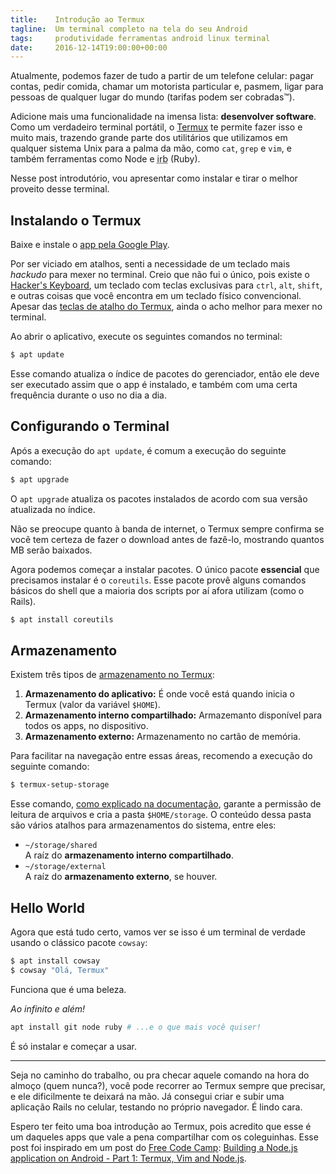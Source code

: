 ```yaml
---
title:    Introdução ao Termux
tagline:  Um terminal completo na tela do seu Android
tags:     produtividade ferramentas android linux terminal
date:     2016-12-14T19:00:00+00:00
---
```


<style>
  .asciicast {
    text-align: center;
  }

  .asciicast iframe {
    max-width: 100%;
  }
</style>

<script type="text/javascript" src="https://asciinema.org/a/5y8vieg02u61epwjsi6gckevu.js" async
        id="asciicast-5y8vieg02u61epwjsi6gckevu"
        data-autoplay="1"
        data-loop="1"
        data-speed="4"></script>

Atualmente, podemos fazer de tudo a partir de um telefone celular: pagar contas, pedir comida,
chamar um motorista particular e, pasmem, ligar para pessoas de qualquer lugar do mundo
(tarifas podem ser cobradas™).

Adicione mais uma funcionalidade na imensa lista: **desenvolver software**.
Como um verdadeiro terminal portátil, o [Termux](https://termux.com/) te permite fazer isso e muito mais,
trazendo grande parte dos utilitários que utilizamos em qualquer sistema Unix para a palma da mão,
como `cat`, `grep` e `vim`, e também ferramentas como Node e <abbr title="Interactive Ruby">irb</abbr> (Ruby).

Nesse post introdutório, vou apresentar como instalar e tirar o melhor proveito desse terminal.

## Instalando o Termux
Baixe e instale o [app pela Google Play](https://play.google.com/store/apps/details?id=com.termux).

Por ser viciado em atalhos, senti a necessidade de um teclado mais *hackudo* para mexer no terminal.
Creio que não fui o único, pois existe o [Hacker's Keyboard](https://play.google.com/store/apps/details?id=org.pocketworkstation.pckeyboard),
um teclado com teclas exclusivas para `ctrl`, `alt`, `shift`, e outras coisas que você encontra em
um teclado físico convencional.
Apesar das [teclas de atalho do Termux](https://termux.com/touch-keyboard.html),
ainda o acho melhor para mexer no terminal.

Ao abrir o aplicativo, execute os seguintes comandos no terminal:
``` bash
$ apt update
```
Esse comando atualiza o índice de pacotes do gerenciador, então ele deve ser executado assim que
o app é instalado, e também com uma certa frequência durante o uso no dia a dia.

## Configurando o Terminal
Após a execução do `apt update`, é comum a execução do seguinte comando:
``` bash
$ apt upgrade
```
O `apt upgrade` atualiza os pacotes instalados de acordo com sua versão atualizada no índice.

Não se preocupe quanto à banda de internet, o Termux sempre confirma se você tem certeza de fazer
o download antes de fazê-lo, mostrando quantos MB serão baixados.

Agora podemos começar a instalar pacotes.
O único pacote **essencial** que precisamos instalar é o `coreutils`.
Esse pacote provê alguns comandos básicos do shell que a maioria dos scripts por aí afora utilizam
(como o Rails).
``` bash
$ apt install coreutils
```
<script type="text/javascript" src="https://asciinema.org/a/910jufnkdx9al67jqndwsis2a.js" async
        id="asciicast-910jufnkdx9al67jqndwsis2a"
        data-autoplay="0"
        data-loop="0"
        data-speed="3"></script>

## Armazenamento
Existem três tipos de [armazenamento no Termux](https://termux.com/storage.html):

1. **Armazenamento do aplicativo:** É onde você está quando inicia o Termux (valor da variável `$HOME`).
2. **Armazenamento interno compartilhado:** Armazemanto disponível para todos os apps, no dispositivo.
3. **Armazenamento externo:** Armazenamento no cartão de memória.

Para facilitar na navegação entre essas áreas, recomendo a execução do seguinte comando:
``` bash
$ termux-setup-storage
```
Esse comando, [como explicado na documentação](https://termux.com/storage.html), garante a permissão de leitura
de arquivos e cria a pasta `$HOME/storage`. O conteúdo dessa pasta são vários atalhos para armazenamentos do sistema,
entre eles:

- `~/storage/shared`<br>
  A raíz do **armazenamento interno compartilhado**.
- `~/storage/external`<br>
  A raíz do **armazenamento externo**, se houver.

## Hello World
Agora que está tudo certo, vamos ver se isso é um terminal de verdade usando o clássico pacote `cowsay`:

``` bash
$ apt install cowsay
$ cowsay "Olá, Termux"
```
<script type="text/javascript" src="https://asciinema.org/a/bsdiuvltg2wt4voqqe6m5aeyl.js" async
        id="asciicast-bsdiuvltg2wt4voqqe6m5aeyl"
        data-autoplay="0"
        data-loop="0"
        data-t="40"
        data-speed="6"></script>

Funciona que é uma beleza.

*Ao infinito e além!*

``` bash
apt install git node ruby # ...e o que mais você quiser!
```

É só instalar e começar a usar.

---

Seja no caminho do trabalho, ou pra checar aquele comando na hora do almoço (quem nunca?),
você pode recorrer ao Termux sempre que precisar, e ele dificilmente te deixará na mão.
Já consegui criar e subir uma aplicação Rails no celular, testando no próprio navegador.
É lindo cara.

Espero ter feito uma boa introdução ao Termux, pois acredito que esse é um daqueles apps que vale
a pena compartilhar com os coleguinhas.
Esse post foi inspirado em um post do [Free Code Camp](https://www.freecodecamp.com/):
[Building a Node.js application on Android - Part 1: Termux, Vim and Node.js](https://medium.freecodecamp.com/building-a-node-js-application-on-android-part-1-termux-vim-and-node-js-dfa90c28958f#.4y05h2orc).
